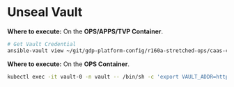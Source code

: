 # Unseal Vault

**Where to execute:** On the **OPS/APPS/TVP Container**.

```bash
# Get Vault Credential
ansible-vault view ~/git/gdp-platform-config/r160a-stretched-ops/caas-config/ansible/group_vars/all/vault_secrets.yaml --vault-password-file ~/git/gdp-platform-config/r160a-stretched/caas-config/.vault
```

**Where to execute:** On the **OPS Container**.

```bash
kubectl exec -it vault-0 -n vault -- /bin/sh -c 'export VAULT_ADDR=https://127.0.0.1:8200 VAULT_TOKEN=<VALUE> VAULT_SKIP_VERIFY=true && vault operator unseal <VALUE>'
```